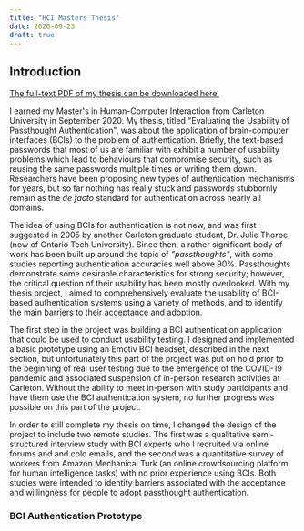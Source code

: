 ```yaml
---
title: "HCI Masters Thesis"
date: 2020-09-23
draft: true
---
```



## Introduction

[The full-text PDF of my thesis can be downloaded here.](/docs/thesis_FINAL.pdf)

I earned my Master's in Human-Computer Interaction from Carleton University in
September 2020.  My thesis, titled "Evaluating the Usability of Passthought
Authentication", was about the application of brain-computer interfaces (BCIs)
to the problem of authentication. Briefly, the text-based passwords that most
of us are familiar with exhibit a number of usability problems which lead to
behaviours that compromise security, such as reusing the same passwords
multiple times or writing them down. Researchers have been proposing new types
of authentication mechanisms for years, but so far nothing has really stuck and
passwords stubbornly remain as the *de facto* standard for authentication
across nearly all domains.

The idea of using BCIs for authentication is not new, and was first suggested
in 2005 by another Carleton graduate student, Dr. Julie Thorpe (now of Ontario
Tech University). Since then, a rather significant body of work has been built
up around the topic of *"passthoughts"*, with some studies reporting
authentication accuracies well above 90%.  Passthoughts demonstrate some
desirable characteristics for strong security; however, the critical question of
their usability has been mostly overlooked. With my thesis project, I aimed to
comprehensively evaluate the usability of BCI-based authentication systems
using a variety of methods, and to identify the main barriers to their
acceptance and adoption.

The first step in the project was building a BCI authentication application
that could be used to conduct usability testing. I designed and implemented a
basic prototype using an Emotiv BCI headset, described in the next section, but
unfortunately this part of the project was put on hold prior to the beginning
of real user testing due to the emergence of the COVID-19 pandemic and
associated suspension of in-person research activities at Carleton. Without the
ability to meet in-person with study participants and have them use the BCI
authentication system, no further progress was possible on this part of the
project.

In order to still complete my thesis on time, I changed the design of the
project to include two remote studies. The first was a qualitative
semi-structured interview study with BCI experts who I recruited via online
forums and and cold emails, and the second was a quantitative survey of workers
from Amazon Mechanical Turk (an online crowdsourcing platform for human
intelligence tasks) with no prior experience using BCIs. Both studies were
intended to identify barriers associated with the acceptance and willingness
for people to adopt passthought authentication.

### BCI Authentication Prototype
